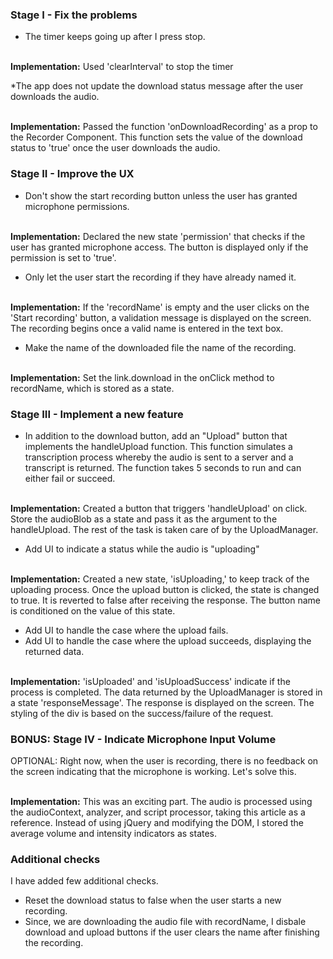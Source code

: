 ### Stage I - Fix the problems
* The timer keeps going up after I press stop. <br><br>

**Implementation:** Used 'clearInterval' to stop the timer

*The app does not update the download status message after the user downloads the audio.<br><br>

**Implementation:** Passed the function 'onDownloadRecording' as a prop to the Recorder Component. This function sets the value of the download status to 'true' once the user downloads the audio.

### Stage II - Improve the UX
* Don't show the start recording button unless the user has granted microphone permissions.<br><br>

**Implementation:** Declared the new state 'permission' that checks if the user has granted microphone access. The button is displayed only if the permission is set to 'true'.

* Only let the user start the recording if they have already named it.<br><br>

**Implementation:** If the 'recordName' is empty and the user clicks on the 'Start recording' button, a validation message is displayed on the screen. The recording begins once a valid name is entered in the text box.

* Make the name of the downloaded file the name of the recording.<br><br>

**Implementation:** Set the link.download in the onClick method to recordName, which is stored as a state.

### Stage III - Implement a new feature
* In addition to the download button, add an "Upload" button that implements the handleUpload function. This function simulates a transcription process whereby the audio is sent to a server and a transcript is returned. The function takes 5 seconds to run and can either fail or succeed. <br><br>

**Implementation:** Created a button that triggers 'handleUpload' on click. Store the audioBlob as a state and pass it as the argument to the handleUpload. The rest of the task is taken care of by the UploadManager.

* Add UI to indicate a status while the audio is "uploading" <br><br>

**Implementation:** Created a new state, 'isUploading,' to keep track of the uploading process. Once the upload button is clicked, the state is changed to true. It is reverted to false after receiving the response. The button name is conditioned on the value of this state.

* Add UI to handle the case where the upload fails.
* Add UI to handle the case where the upload succeeds, displaying the returned data.<br><br>

**Implementation:** 'isUploaded' and 'isUploadSuccess' indicate if the process is completed. The data returned by the UploadManager is stored in a state 'responseMessage'. The response is displayed on the screen. The styling of the div is based on the success/failure of the request.

### BONUS: Stage IV - Indicate Microphone Input Volume
OPTIONAL: Right now, when the user is recording, there is no feedback on the screen indicating that the microphone is working. Let's solve this.<br><br>

**Implementation:** This was an exciting part. The audio is processed using the audioContext, analyzer, and script processor, taking this article as a reference. Instead of using jQuery and modifying the DOM, I stored the average volume and intensity indicators as states.


### Additional checks
I have added few additional checks.
- Reset the download status to false when the user starts a new recording.
- Since, we are downloading the audio file with recordName, I disbale download and upload buttons if the user clears the name after finishing the recording.
